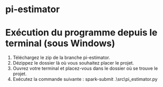 # pi-estimator

# Exécution du programme depuis le terminal (sous Windows)
  1) Téléchargez le zip de la branche pi-estimator.
  2) Dézippez le dossier là où vous souhaitez placer le projet.
  3) Ouvrez votre terminal et placez-vous dans le dossier où se trouve le projet.
  4) Exécutez la commande suivante : spark-submit .\src\pi_estimator.py
